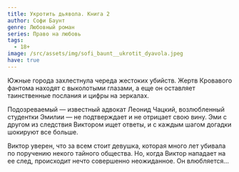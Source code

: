 ```yaml
---
title: Укротить дьявола. Книга 2
author: Софи Баунт
genre: Любовный роман
series: Право на любовь
tags:
  - 18+
image: /src/assets/img/sofi_baunt__ukrotit_dyavola.jpeg
have: true
---
```

Южные города захлестнула череда жестоких убийств. Жертв Кровавого фантома находят с выколотыми глазами, а еще он оставляет таинственные послания и цифры на зеркалах.

Подозреваемый — известный адвокат Леонид Чацкий, возлюбленный студентки Эмилии — не подтверждает и не отрицает свою вину. Эми с другом из следствия Виктором ищет ответы, и с каждым шагом догадки шокируют все больше.

Виктор уверен, что за всем стоит девушка, которая много лет убивала по поручению некого тайного общества. Но, когда Виктор нападает на ее след, происходит нечто совершенно неожиданное. Он влюбляется...
